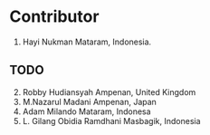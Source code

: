 # Contributor

1. Hayi Nukman
   Mataram, Indonesia.

## TODO

2. Robby Hudiansyah
   Ampenan, United Kingdom
3. M.Nazarul Madani
   Ampenan, Japan
4. Adam Milando
   Mataram, Indonesa
5. L. Gilang Obidia Ramdhani
   Masbagik, Indonesia
